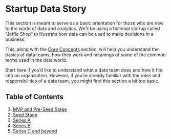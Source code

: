 # Startup Data Story

This section is meant to serve as a basic orientation for those who are new to the world of data and analytics. We’ll be using a fictional startup called “Jaffle Shop” to illustrate how data can be used to make decisions in a business.

This, along with the [Core Concepts](/getting-started/core-concepts/) section, will help you understand the basics of data teams, how they work and meanings of some of the common terms used in the data world.

Start here if you’d like to understand what a data team does and how it fits into an organisation. However, if you’re already familiar with the roles and responsibilities of a data team, you might find this section a bit too basic.

## Table of Contents

1. [MVP and Pre-Seed Stage](/getting-started/data-story/1-mvp-and-pre-seed.md)
2. [Seed Stage](/getting-started/data-story/2-seed.md)
3. [Series A](/getting-started/data-story/3-series-a.md)
4. [Series B](/getting-started/data-story/4-series-b.md)
5. [Series C and beyond](/getting-started/data-story/5-series-c-plus.md)
